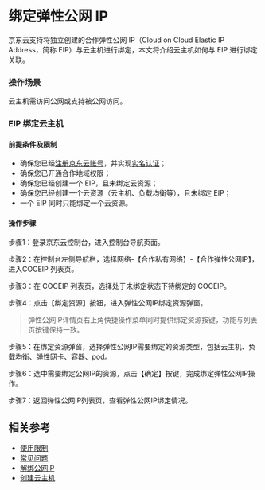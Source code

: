 # 绑定弹性公网 IP

京东云支持将独立创建的合作弹性公网 IP（Cloud on Cloud Elastic IP Address，简称 EIP）与云主机进行绑定，本文将介绍云主机如何与 EIP 进行绑定关联。

### 操作场景

云主机需访问公网或支持被公网访问。


<div id="user-content-1"> </div>

### EIP 绑定云主机

#### 前提条件及限制

- 确保您已经[注册京东云账号](https://user.jdcloud.com/register?returnUrl=https%3A%2F%2Fwww.jdcloud.com%2F)，并实现[实名认证](https://docs.jdcloud.com/cn/real-name-verification/introduction)；
- 确保您已开通合作地域权限；
- 确保您已经创建一个 EIP，且未绑定云资源；
- 确保您已经创建一个云资源（云主机、负载均衡等），且未绑定 EIP；
- 一个 EIP 同时只能绑定一个云资源。

#### 操作步骤

步骤1：登录京东云控制台，进入控制台导航页面。

步骤2：在控制台左侧导航栏，选择网络-【合作私有网络】-【合作弹性公网IP】，进入COCEIP 列表页。

步骤3：在 COCEIP 列表页，选择处于未绑定状态下待绑定的 COCEIP。

步骤4：点击【绑定资源】按钮，进入弹性公网IP绑定资源弹窗。


> 弹性公网IP详情页右上角快捷操作菜单同时提供绑定资源按键，功能与列表页按键保持一致。
	
步骤5：在绑定资源弹窗，选择弹性公网IP需要绑定的资源类型，包括云主机、负载均衡、弹性网卡、容器、pod。

步骤6：选中需要绑定公网IP的资源，点击【确定】按键，完成绑定弹性公网IP操作。

步骤7：返回弹性公网IP列表页，查看弹性公网IP绑定情况。



## 相关参考

- [使用限制](../Introduction/Restrictions.md)
- [常见问题](../FAQ/FAQ.md)
- [解绑公网IP](../Operation-Guide/Associate-Elastic-IP.md)
- [创建云主机](https://docs.jdcloud.com/cn/virtual-machines/create-instance)
